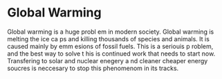# Global Warming
Global warming is a 
huge probl
em in modern society. 
Global warming 
is melting the ice ca
ps and killing thousands 
of species and animals. 
It is caused mainly by emm
esions of fossil fuels. 
This is a 
seriouis p
roblem, and the best way to solve t
his is continued work
that needs to start now.
Transfering
to solar and
nuclear 
enegery a
nd cleaner cheaper energy soucres is neccesary to stop this phenomenom in its tracks.
